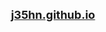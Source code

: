<div align = "center" style = "font-weight: bolder; font-size: large;">
  <a href = "https://j35hn.github.io/"> j35hn.github.io </a>
</div>
